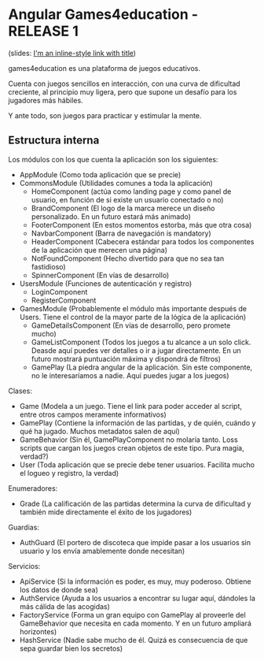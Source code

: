 # Angular Games4education - RELEASE 1

(slides: [I'm an inline-style link with title](https://https://slides.com/davidm-urena/deck "Aquí"))

games4education es una plataforma de juegos educativos.

Cuenta con juegos sencillos en interacción, con una curva de dificultad creciente, al principio muy ligera, pero que supone un desafío para los jugadores más hábiles.

Y ante todo, son juegos para practicar y estimular la mente.

## Estructura interna

Los módulos con los que cuenta la aplicación son los siguientes:
+ AppModule (Como toda aplicación que se precie)
+ CommonsModule (Utilidades comunes a toda la aplicación)
    + HomeComponent (actúa como landing page y como panel de usuario, en función de si existe un usuario conectado o no)
    + BrandComponent (El logo de la marca merece un diseño personalizado. En un futuro estará más animado)
    + FooterComponent (En estos momentos estorba, más que otra cosa)
    + NavbarComponent (Barra de navegación is mandatory)
    + HeaderComponent (Cabecera estándar para todos los componentes de la aplicación que merecen una página)
    + NotFoundComponent (Hecho divertido para que no sea tan fastidioso)
    + SpinnerComponent (En vías de desarrollo)
+ UsersModule (Funciones de autenticación y registro)
    + LoginComponent
    + RegisterComponent
+ GamesModule (Probablemente el módulo más importante después de Users. Tiene el control de la mayor parte de la lógica de la aplicación)
    + GameDetailsComponent (En vías de desarrollo, pero promete mucho)
    + GameListComponent (Todos los juegos a tu alcance a un solo click. Deasde aquí puedes ver detalles o ir a jugar directamente. En un futuro mostrará puntuación máxima y dispondrá de filtros)
    + GamePlay (La piedra angular de la aplicación. Sin este componente, no le interesaríamos a nadie. Aquí puedes jugar a los juegos)

Clases:    
+ Game (Modela a un juego. Tiene el link para poder acceder al script, entre otros campos meramente informativos)
+ GamePlay (Contiene la información de las partidas, y de quién, cuándo y qué ha jugado. Muchos metadatos salen de aquí)
+ GameBehavior (Sin él, GamePlayComponent no molaría tanto. Loss scripts que cargan los juegos crean objetos de este tipo. Pura magia, verdad?)
+ User (Toda aplicación que se precie debe tener usuarios. Facilita mucho el logueo y registro, la verdad)

Enumeradores:    
+ Grade (La calificación de las partidas determina la curva de dificultad y también mide directamente el éxito de los jugadores)

Guardias:    
+ AuthGuard (El portero de discoteca que impide pasar a los usuarios sin usuario y los envía amablemente donde necesitan)

Servicios:    
+ ApiService (Si la información es poder, es muy, muy poderoso. Obtiene los datos de donde sea)
+ AuthService (Ayuda a los usuarios a encontrar su lugar aquí, dándoles la más cálida de las acogidas)
+ FactoryService (Forma un gran equipo con GamePlay al proveerle del GameBehavior que necesita en cada momento. Y en un futuro ampliará horizontes)
+ HashService (Nadie sabe mucho de él. Quizá es consecuencia de que sepa guardar bien los secretos)
    
    
    
 
